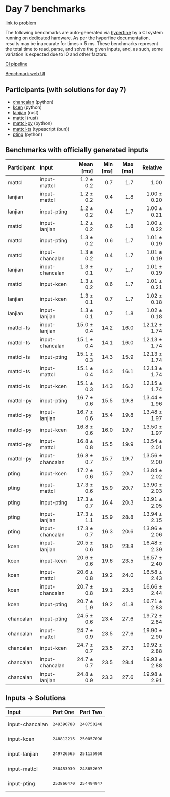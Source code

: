 # Day 7 benchmarks

[link to problem](https://adventofcode.com/2023/day/7)

The following benchmarks are auto-generated via
[hyperfine](https://github.com/sharkdp/hyperfine) by a CI system running on
dedicated hardware. As per the hyperfine documentation, results may be
inaccurate for times < 5 ms. These benchmarks represent the total time to read,
parse, and solve the given inputs, and, as such, some variation is expected due
to IO and other factors.

[CI pipeline](http://ci.papercode.net:8080/teams/main/pipelines/aoc2023)

[Benchmark web UI](https://aoc.ancalagon.black)


## Participants (with solutions for day 7)

- [chancalan](https://github.com/chancalan/aoc2023) (python)
- [kcen](https://github.com/kcen/aoc2023) (python)
- [lanjian](https://github.com/lanjian/aoc-2023) (rust)
- [mattcl](https://github.com/mattcl/aoc2023) (rust)
- [mattcl-py](https://github.com/mattcl/aoc2023-py) (python)
- [mattcl-ts](https://github.com/mattcl/aoc2023-js) (typescript (bun))
- [pting](https://github.com/pting/aoc2023) (python)


## Benchmarks with officially generated inputs

| Participant | Input | Mean [ms] | Min [ms] | Max [ms] | Relative |
|:---|:---|---:|---:|---:|---:|
| mattcl | input-mattcl | 1.2 ± 0.2 | 0.7 | 1.7 | 1.00 |
| lanjian | input-mattcl | 1.2 ± 0.2 | 0.4 | 1.8 | 1.00 ± 0.20 |
| lanjian | input-pting | 1.2 ± 0.2 | 0.4 | 1.7 | 1.00 ± 0.21 |
| mattcl | input-lanjian | 1.2 ± 0.2 | 0.6 | 1.8 | 1.00 ± 0.22 |
| mattcl | input-pting | 1.3 ± 0.2 | 0.6 | 1.7 | 1.01 ± 0.19 |
| mattcl | input-chancalan | 1.3 ± 0.2 | 0.4 | 1.7 | 1.01 ± 0.19 |
| lanjian | input-chancalan | 1.3 ± 0.1 | 0.7 | 1.7 | 1.01 ± 0.19 |
| mattcl | input-kcen | 1.3 ± 0.2 | 0.6 | 1.7 | 1.01 ± 0.21 |
| lanjian | input-kcen | 1.3 ± 0.1 | 0.7 | 1.7 | 1.02 ± 0.18 |
| lanjian | input-lanjian | 1.3 ± 0.1 | 0.7 | 1.8 | 1.02 ± 0.18 |
| mattcl-ts | input-lanjian | 15.0 ± 0.4 | 14.2 | 16.0 | 12.12 ± 1.74 |
| mattcl-ts | input-chancalan | 15.1 ± 0.4 | 14.1 | 16.0 | 12.13 ± 1.74 |
| mattcl-ts | input-pting | 15.1 ± 0.3 | 14.3 | 15.9 | 12.13 ± 1.74 |
| mattcl-ts | input-mattcl | 15.1 ± 0.4 | 14.3 | 16.1 | 12.13 ± 1.74 |
| mattcl-ts | input-kcen | 15.1 ± 0.3 | 14.3 | 16.2 | 12.15 ± 1.74 |
| mattcl-py | input-pting | 16.7 ± 0.6 | 15.5 | 19.8 | 13.44 ± 1.96 |
| mattcl-py | input-lanjian | 16.7 ± 0.6 | 15.4 | 19.8 | 13.48 ± 1.97 |
| mattcl-py | input-kcen | 16.8 ± 0.6 | 16.0 | 19.7 | 13.50 ± 1.97 |
| mattcl-py | input-mattcl | 16.8 ± 0.8 | 15.5 | 19.9 | 13.54 ± 2.01 |
| mattcl-py | input-chancalan | 16.8 ± 0.7 | 15.7 | 19.7 | 13.56 ± 2.00 |
| pting | input-kcen | 17.2 ± 0.6 | 15.7 | 20.7 | 13.84 ± 2.02 |
| pting | input-mattcl | 17.3 ± 0.6 | 15.9 | 20.7 | 13.90 ± 2.03 |
| pting | input-pting | 17.3 ± 0.7 | 16.4 | 20.3 | 13.91 ± 2.05 |
| pting | input-lanjian | 17.3 ± 1.1 | 15.9 | 28.8 | 13.94 ± 2.15 |
| pting | input-chancalan | 17.3 ± 0.7 | 16.3 | 20.6 | 13.96 ± 2.06 |
| kcen | input-lanjian | 20.5 ± 0.6 | 19.0 | 23.8 | 16.48 ± 2.39 |
| kcen | input-kcen | 20.6 ± 0.6 | 19.6 | 23.5 | 16.57 ± 2.40 |
| kcen | input-mattcl | 20.6 ± 0.8 | 19.2 | 24.0 | 16.58 ± 2.43 |
| kcen | input-chancalan | 20.7 ± 0.8 | 19.1 | 23.5 | 16.66 ± 2.44 |
| kcen | input-pting | 20.7 ± 1.9 | 19.2 | 41.8 | 16.71 ± 2.83 |
| chancalan | input-pting | 24.5 ± 0.6 | 23.4 | 27.6 | 19.72 ± 2.84 |
| chancalan | input-mattcl | 24.7 ± 0.9 | 23.5 | 27.6 | 19.90 ± 2.90 |
| chancalan | input-kcen | 24.7 ± 0.7 | 23.5 | 27.3 | 19.92 ± 2.88 |
| chancalan | input-chancalan | 24.7 ± 0.7 | 23.5 | 28.4 | 19.93 ± 2.88 |
| chancalan | input-lanjian | 24.8 ± 0.9 | 23.3 | 27.6 | 19.98 ± 2.91 |


## Inputs -> Solutions

| Input | Part One | Part Two |
|:---|:---|:---|
|input-chancalan|<pre>249390788</pre>|<pre>248750248</pre>|
|input-kcen|<pre>248812215</pre>|<pre>250057090</pre>|
|input-lanjian|<pre>249726565</pre>|<pre>251135960</pre>|
|input-mattcl|<pre>250453939</pre>|<pre>248652697</pre>|
|input-pting|<pre>253866470</pre>|<pre>254494947</pre>|